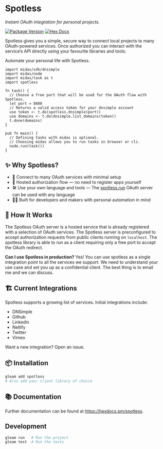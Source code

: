 # Spotless

*Instant OAuth integration for personal projects.*

[![Package Version](https://img.shields.io/hexpm/v/spotless)](https://hex.pm/packages/spotless)
[![Hex Docs](https://img.shields.io/badge/hex-docs-ffaff3)](https://hexdocs.pm/spotless/)

Spotless gives you a simple, secure way to connect local projects to many OAuth-powered services. Once authorized you can interact with the service’s API directly using your favourite libraries and tools.

Automate your personal life with Spotless.

```gleam
import midas/sdk/dnsimple
import midas/node
import midas/task as t
import spotless

fn task() {
  // Choose a free port that will be used for the OAuth flow with Spotless.
  let port = 8080
  // Returns a valid access token for your dnsimple account
  use token <- t.do(spotless.dnsimple(port))
  use domains <- t.do(dnsimple.list_domains(token))
  t.done(domains)
}

pub fn main() {
  // Defining tasks with midas is optional.
  // Choosing midas allows you to run tasks in browser or cli.
  node.run(task())
}
```

## ✨ Why Spotless?

- 🔗 Connect to many OAuth services with minimal setup
- 🚀 Hosted authorization flow — no need to register apps yourself
- 🛠 Use your own language and tools — The [spotless.run](https://spotless.run) OAuth server can be used with any language
- 👩‍💻 Built for developers and makers with personal automation in mind

## 🧠 How It Works

The Spotless OAuth server is a hosted service that is already registered with a selection of OAuth services. The Spotless server is preconfigured to accept authorization requests from public clients running on `localhost`.
The spotless library is able to run as a client requiring only a free port to accept the OAuth redirect.

**Can I use Spotless in production?** Yes! You can use spotless as a single integration point to all the services we support. We need to understand your use case and set you up as a confidential client. The best thing is to email me and we can discuss.

## 🏗️ Current Integrations

Spotless supports a growing list of services. Initial integrations include:

- DNSimple
- Github
- Linkedin
- Netlify
- Twitter
- Vimeo

Want a new integration? Open an issue.

## 📦 Installation

```sh
gleam add spotless
# Also add your client library of choice
```

## 📚 Documentation
Further documentation can be found at <https://hexdocs.pm/spotless>.

## Development

```sh
gleam run   # Run the project
gleam test  # Run the tests
```
